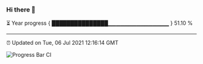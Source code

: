 ### Hi there 👋

⏳ Year progress { ███████████████▁▁▁▁▁▁▁▁▁▁▁▁▁▁▁ } 51.10 %

---

⏰ Updated on Tue, 06 Jul 2021 12:16:14 GMT

![Progress Bar CI](https://github.com/liununu/liununu/workflows/Progress%20Bar%20CI/badge.svg)
